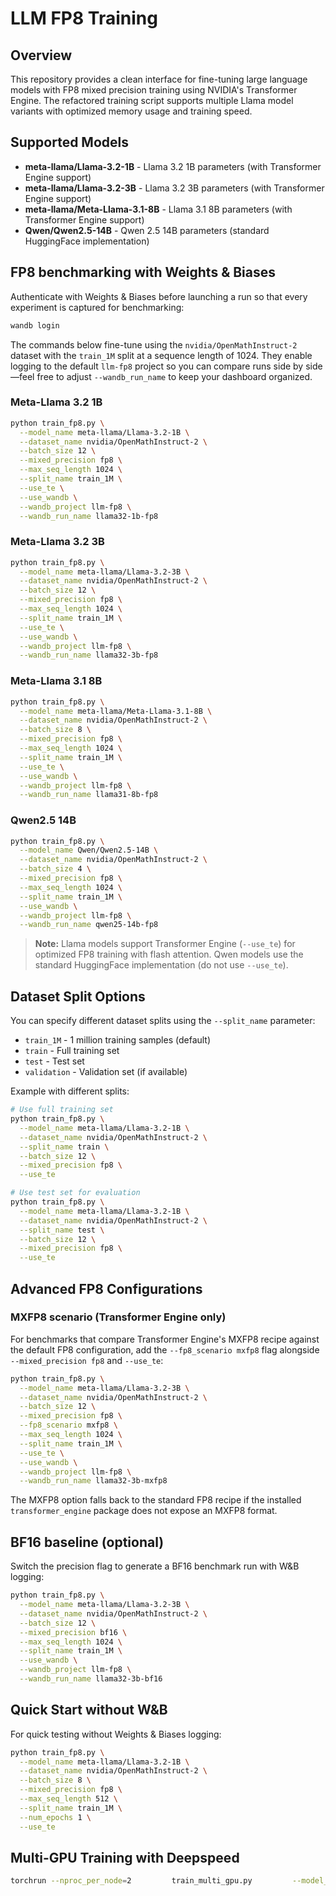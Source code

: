 # LLM FP8 Training

## Overview

This repository provides a clean interface for fine-tuning large language models with FP8 mixed precision training using NVIDIA's Transformer Engine. The refactored training script supports multiple Llama model variants with optimized memory usage and training speed.

## Supported Models

- **meta-llama/Llama-3.2-1B** - Llama 3.2 1B parameters (with Transformer Engine support)
- **meta-llama/Llama-3.2-3B** - Llama 3.2 3B parameters (with Transformer Engine support) 
- **meta-llama/Meta-Llama-3.1-8B** - Llama 3.1 8B parameters (with Transformer Engine support)
- **Qwen/Qwen2.5-14B** - Qwen 2.5 14B parameters (standard HuggingFace implementation)

## FP8 benchmarking with Weights & Biases

Authenticate with Weights & Biases before launching a run so that every experiment is captured for benchmarking:

```bash
wandb login
```

The commands below fine-tune using the `nvidia/OpenMathInstruct-2` dataset with the `train_1M` split at a sequence length of 1024. They enable logging to the default `llm-fp8` project so you can compare runs side by side—feel free to adjust `--wandb_run_name` to keep your dashboard organized.

### Meta-Llama 3.2 1B

```bash
python train_fp8.py \
  --model_name meta-llama/Llama-3.2-1B \
  --dataset_name nvidia/OpenMathInstruct-2 \
  --batch_size 12 \
  --mixed_precision fp8 \
  --max_seq_length 1024 \
  --split_name train_1M \
  --use_te \
  --use_wandb \
  --wandb_project llm-fp8 \
  --wandb_run_name llama32-1b-fp8
```

### Meta-Llama 3.2 3B

```bash
python train_fp8.py \
  --model_name meta-llama/Llama-3.2-3B \
  --dataset_name nvidia/OpenMathInstruct-2 \
  --batch_size 12 \
  --mixed_precision fp8 \
  --max_seq_length 1024 \
  --split_name train_1M \
  --use_te \
  --use_wandb \
  --wandb_project llm-fp8 \
  --wandb_run_name llama32-3b-fp8
```

### Meta-Llama 3.1 8B

```bash
python train_fp8.py \
  --model_name meta-llama/Meta-Llama-3.1-8B \
  --dataset_name nvidia/OpenMathInstruct-2 \
  --batch_size 8 \
  --mixed_precision fp8 \
  --max_seq_length 1024 \
  --split_name train_1M \
  --use_te \
  --use_wandb \
  --wandb_project llm-fp8 \
  --wandb_run_name llama31-8b-fp8
```

### Qwen2.5 14B

```bash
python train_fp8.py \
  --model_name Qwen/Qwen2.5-14B \
  --dataset_name nvidia/OpenMathInstruct-2 \
  --batch_size 4 \
  --mixed_precision fp8 \
  --max_seq_length 1024 \
  --split_name train_1M \
  --use_wandb \
  --wandb_project llm-fp8 \
  --wandb_run_name qwen25-14b-fp8
```

> **Note:** Llama models support Transformer Engine (`--use_te`) for optimized FP8 training with flash attention. Qwen models use the standard HuggingFace implementation (do not use `--use_te`).

## Dataset Split Options

You can specify different dataset splits using the `--split_name` parameter:

- `train_1M` - 1 million training samples (default)
- `train` - Full training set  
- `test` - Test set
- `validation` - Validation set (if available)

Example with different splits:

```bash
# Use full training set
python train_fp8.py \
  --model_name meta-llama/Llama-3.2-1B \
  --dataset_name nvidia/OpenMathInstruct-2 \
  --split_name train \
  --batch_size 12 \
  --mixed_precision fp8 \
  --use_te

# Use test set for evaluation
python train_fp8.py \
  --model_name meta-llama/Llama-3.2-1B \
  --dataset_name nvidia/OpenMathInstruct-2 \
  --split_name test \
  --batch_size 12 \
  --mixed_precision fp8 \
  --use_te
```

## Advanced FP8 Configurations

### MXFP8 scenario (Transformer Engine only)

For benchmarks that compare Transformer Engine's MXFP8 recipe against the default FP8 configuration, add the `--fp8_scenario mxfp8` flag alongside `--mixed_precision fp8` and `--use_te`:

```bash
python train_fp8.py \
  --model_name meta-llama/Llama-3.2-3B \
  --dataset_name nvidia/OpenMathInstruct-2 \
  --batch_size 12 \
  --mixed_precision fp8 \
  --fp8_scenario mxfp8 \
  --max_seq_length 1024 \
  --split_name train_1M \
  --use_te \
  --use_wandb \
  --wandb_project llm-fp8 \
  --wandb_run_name llama32-3b-mxfp8
```

The MXFP8 option falls back to the standard FP8 recipe if the installed `transformer_engine` package does not expose an MXFP8 format.

## BF16 baseline (optional)

Switch the precision flag to generate a BF16 benchmark run with W&B logging:

```bash
python train_fp8.py \
  --model_name meta-llama/Llama-3.2-3B \
  --dataset_name nvidia/OpenMathInstruct-2 \
  --batch_size 12 \
  --mixed_precision bf16 \
  --max_seq_length 1024 \
  --split_name train_1M \
  --use_wandb \
  --wandb_project llm-fp8 \
  --wandb_run_name llama32-3b-bf16
```

## Quick Start without W&B

For quick testing without Weights & Biases logging:

```bash
python train_fp8.py \
  --model_name meta-llama/Llama-3.2-1B \
  --dataset_name nvidia/OpenMathInstruct-2 \
  --batch_size 8 \
  --mixed_precision fp8 \
  --max_seq_length 512 \
  --split_name train_1M \
  --num_epochs 1 \
  --use_te
```

## Multi-GPU Training with Deepspeed
```bash
torchrun --nproc_per_node=2         train_multi_gpu.py         --model_name meta-llama/Llama-3.2-3B         --dataset_name nvidia/OpenMathInstruct-2         --batch_size 1         --sharding_mode fsdp_full         --mixed_precision fp8         --use_te         --gradient_checkpointing         --max_seq_length 512         --learning_rate 1e-5         --gradient_accumulation_steps 4         --empty_cache_freq 25
```